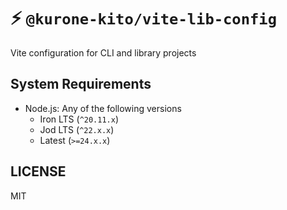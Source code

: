 # ⚡️ `@kurone-kito/vite-lib-config`

Vite configuration for CLI and library projects

## System Requirements

- Node.js: Any of the following versions
  - Iron LTS (`^20.11.x`)
  - Jod LTS (`^22.x.x`)
  - Latest (`>=24.x.x`)

## LICENSE

MIT
